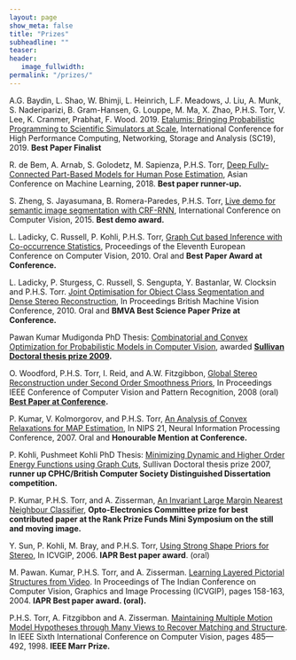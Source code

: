 ```yaml
---
layout: page
show_meta: false
title: "Prizes"
subheadline: ""
teaser: 
header:
   image_fullwidth: 
permalink: "/prizes/"
---
```


A.G. Baydin, L. Shao, W. Bhimji, L. Heinrich, L.F. Meadows, J. Liu, A. Munk, S. Naderiparizi, B. Gram-Hansen, G. Louppe, M. Ma, X. Zhao, P.H.S. Torr, V. Lee, K. Cranmer, Prabhat, F. Wood. 2019. [Etalumis: Bringing Probabilistic Programming to Scientific Simulators at Scale](https://dl.acm.org/doi/10.1145/3295500.3356180), International Conference for High Performance Computing, Networking, Storage and Analysis (SC19), 2019. **Best Paper Finalist**

R. de Bem, A. Arnab, S. Golodetz, M. Sapienza, P.H.S. Torr, [Deep Fully-Connected Part-Based Models for Human Pose Estimation](http://www.robots.ox.ac.uk/~tvg/publications/2018/debem18.pdf), Asian Conference on Machine Learning, 2018. **Best paper runner-up.**

S. Zheng, S. Jayasumana, B. Romera-Paredes, P.H.S. Torr, [Live demo for semantic image segmentation with CRF-RNN](http://crfasrnn.torr.vision/), International Conference on Computer Vision, 2015. **Best demo award.**

L. Ladicky, C. Russell, P. Kohli, P.H.S. Torr, [Graph Cut based Inference with Co-occurrence Statistics](http://cms.brookes.ac.uk/staff/PhilipTorr/Papers/2010/ECCV2010/ip_map.pdf), Proceedings of the Eleventh European Conference on Computer Vision, 2010. Oral and **Best Paper Award at Conference.**

L. Ladicky, P. Sturgess, C. Russell, S. Sengupta, Y. Bastanlar, W. Clocksin and P.H.S. Torr. [Joint Optimisation for Object Class Segmentation and Dense Stereo Reconstruction](http://cms.brookes.ac.uk/staff/PhilipTorr/Papers/2010/BMVC10/torr_stereo10.pdf), In Proceedings British Machine Vision Conference, 2010. Oral and **BMVA Best Science Paper Prize at Conference.**

Pawan Kumar Mudigonda PhD Thesis: [Combinatorial and Convex Optimization for Probabilistic Models in Computer Vision](https://www.robots.ox.ac.uk/~tvg/Theses/Pawan_thesis.pdf), awarded **[Sullivan Doctoral thesis prize 2009](http://www.comp.leeds.ac.uk/bmvc2008/awards.html).**

O. Woodford, P.H.S. Torr, I. Reid, and A.W. Fitzgibbon, [Global Stereo Reconstruction under Second Order Smoothness Priors](https://www.robots.ox.ac.uk/~tvg/Papers/2008/CVPR08/Woodford08.pdf), In Proceedings IEEE Conference of Computer Vision and Pattern Recognition, 2008 (oral) **[Best Paper at Conference](http://vision.eecs.ucf.edu/).**

P. Kumar, V. Kolmorgorov, and P.H.S. Torr, [An Analysis of Convex Relaxations for MAP Estimation](https://www.robots.ox.ac.uk/~tvg/Papers/2007/NIPS%202007/Pawan.zip), In NIPS 21, Neural Information Processing Conference,  2007. Oral and **Honourable Mention at Conference.**

P. Kohli, Pushmeet Kohli PhD Thesis: [Minimizing Dynamic and Higher Order Energy Functions using Graph Cuts](https://www.robots.ox.ac.uk/~tvg/Theses/Pushmeet_thesis.pdf), Sullivan Doctoral thesis prize 2007, **runner up CPHC/British Computer Society Distinguished Dissertation competition.**

P. Kumar, P.H.S. Torr, and A. Zisserman, [An Invariant Large Margin Nearest Neighbour Classifier](http://cms.brookes.ac.uk/staff/PhilipTorr/Papers/2007/ICCV07/InvLMNN3.pdf), **Opto-Electronics Committee prize for best contributed paper at the Rank Prize Funds Mini Symposium on the still and moving image.**

Y. Sun, P. Kohli, M. Bray, and P.H.S. Torr, [Using Strong Shape Priors for Stereo](http://cms.brookes.ac.uk/staff/PhilipTorr/Papers/2006/ICVGIP/strongPrior.pdf), In ICVGIP,  2006. **IAPR Best paper award**. (oral)

M. Pawan. Kumar, P.H.S. Torr, and A. Zisserman. [Learning Layered Pictorial Structures from Video](http://cms.brookes.ac.uk/staff/PhilipTorr/Papers/ICVGIP/KumarTorrICVGIP.pdf). In Proceedings of The Indian Conference on Computer Vision, Graphics and Image Processing (ICVGIP), pages 158-163, 2004. **IAPR Best paper award.  (oral).**

P.H.S. Torr, A. Fitzgibbon and A. Zisserman. [Maintaining Multiple Motion Model Hypotheses through Many Views to Recover Matching and Structure](http://cms.brookes.ac.uk/staff/PhilipTorr/Papers/ICCV98.mult/m.ps.gz). In IEEE Sixth International Conference on Computer Vision, pages 485—492, 1998. **IEEE Marr Prize.**
